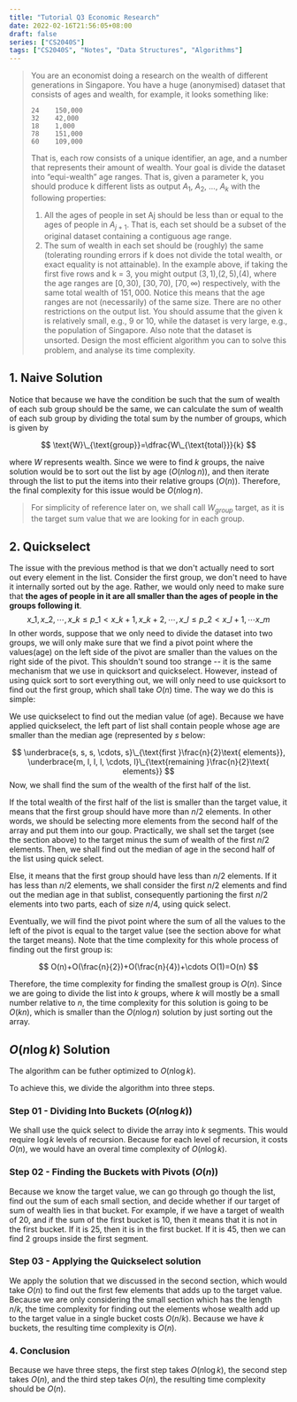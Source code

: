```yaml
---
title: "Tutorial Q3 Economic Research"
date: 2022-02-16T21:56:05+08:00
draft: false
series: ["CS2040S"]
tags: ["CS2040S", "Notes", "Data Structures", "Algorithms"]
---
```


> You are an economist doing a research on the wealth of different generations in Singapore. You have a huge (anonymised) dataset that consists of ages and wealth, for example, it looks something like:
> ```
> 24    150,000
> 32    42,000
> 18    1,000
> 78    151,000
> 60    109,000
> ```
> That is, each row consists of a unique identifier, an age, and a number that represents their amount of wealth.
> Your goal is divide the dataset into “equi-wealth” age ranges. That is, given a parameter k, you should produce k different lists as output $A_1$, $A_2$, ..., $A_k$ with the following properties:
> 1. All the ages of people in set Aj should be less than or equal to the ages of people in $A_{j+1}$. That is, each set should be a subset of the original dataset containing a contiguous age range.
> 2. The sum of wealth in each set should be (roughly) the same (tolerating rounding errors if k does not divide the total wealth, or exact equality is not attainable).
> In the example above, if taking the first five rows and k = 3, you might output $(3,1)$,$(2,5)$,$(4),$ where the age ranges are $[0, 30)$, $[30, 70)$, $[70, ∞)$ respectively, with the same total wealth of $151, 000$. Notice this means that the age ranges are not (necessarily) of the same size. There are no other restrictions on the output list. You should assume that the given k is relatively small, e.g., $9$ or $10$, while the dataset is very large, e.g., the population of Singapore. Also note that the dataset is unsorted.
> Design the most eﬀicient algorithm you can to solve this problem, and analyse its time complexity.

## 1. Naive Solution

Notice that because we have the condition be such that the sum of wealth of each sub group should be the same, we can calculate the sum of wealth of each sub group by dividing the total sum by the number of groups, which is given by 

$$
\text{W}\_{\text{group}}=\dfrac{W\_{\text{total}}}{k}
$$

where $W$ represents wealth. Since we were to find $k$ groups, the naive solution would be to sort out the list by age ($O(n\log n)$), and then iterate through the list to put the items into their relative groups ($O(n)$). Therefore, the final complexity for this issue would be $O(n\log n)$. 

> For simplicity of reference later on, we shall call $W_{group}$ target, as it is the target sum value that we are looking for in each group.

## 2. Quickselect

The issue with the previous method is that we don't actually need to sort out every element in the list. Consider the first group, we don't need to have it internally sorted out by the age. Rather, we would only need to make sure that **the ages of people in it are all smaller than the ages of people in the groups following it**.
$$
x\_1, x\_2, \cdots, x\_{k} \leq p\_1 < x\_{k+1}, x\_{k+2}, \cdots,x\_{l} \leq p\_{2} < x\_{l+1}, \cdots x\_{m}
$$
In other words, suppose that we only need to divide the dataset into two groups, we will only make sure that we find a pivot point where the values(age) on the left side of the pivot are smaller than the values on the right side of the pivot. This shouldn't sound too strange -- it is the same mechanism that we use in quicksort and quickselect. However, instead of using quick sort to sort everything out, we will only need to use quicksort to find out the first group, which shall take $O(n)$ time. The way we do this is simple:

We use quickselect to find out the median value (of age). Because we have applied quickselect, the left part of list shall contain people whose age are smaller than the median age (represented by $s$ below:

$$
\underbrace{s, s, s, \cdots, s}\_{\text{first }\frac{n}{2}\text{ elements}}, \underbrace{m, l, l, l, \cdots, l}\_{\text{remaining }\frac{n}{2}\text{ elements}}
$$
Now, we shall find the sum of the wealth of the first half of the list. 

If the total wealth of the first half of the list is smaller than the target value, it means that the first group should have more than $n/2$ elements. In other words, we should be selecting more elements from the second half of the array and put them into our goup. Practically, we shall set the target (see the section above) to the target minus the sum of wealth of the first $n/2$ elements. Then, we shall find out the median of age in the second half of the list using quick select.

Else, it means that the first group should have less than $n/2$ elements. If it has less than $n/2$ elements, we shall consider the first $n/2$ elements and find out the median age in that sublist, consequently partioning the first $n/2$ elements into two parts, each of size $n/4$, using quick select.

Eventually, we will find the pivot point where the sum of all the values to the left of the pivot is equal to the target value (see the section above for what the target means). Note that the time complexity for this whole process of finding out the first group is:

$$
O(n)+O(\frac{n}{2})+O(\frac{n}{4})+\cdots O(1)=O(n)
$$

Therefore, the time complexity for finding the smallest group is $O(n)$. Since we are going to divide the list into $k$ groups, where $k$ will mostly be a small number relative to $n$, the time complexity for this solution is going to be $O(kn)$, which is smaller than the $O(n\log n)$ solution by just sorting out the array. 

## $O(n\log k)$ Solution

The algorithm can be futher optimized to $O(n\log k)$.  

To achieve this, we divide the algorithm into three steps.

### Step 01 - Dividing Into Buckets ($O(n\log k)$)

We shall use the quick select to divide the array into $k$ segments. This would require $\log k$ levels of recursion. Because for each level of recursion, it costs $O(n)$, we would have an overal time complexity of $O(n\log k)$.

### Step 02 - Finding the Buckets with Pivots ($O(n)$)

Because we know the target value, we can go through go though the list, find out the sum of each small section, and decide whether if our target of sum of wealth lies in that bucket. For example, if we have a target of wealth of 20, and if the sum of the first bucket is 10, then it means that it is not in the first bucket. If it is 25, then it is in the first bucket. If it is 45, then we can find 2 groups inside the first segment. 

### Step 03 - Applying the Quickselect solution

We apply the solution that we discussed in the second section, which would take $O(n)$ to find out the first few elements that adds up to the target value. Because we are only considering the small section which has the length $n/k$, the time complexity for finding out the elements whose wealth add up to the target value in a single bucket costs $O(n/k)$. Because we have $k$ buckets, the resulting time complexity is $O(n)$.

### 4. Conclusion

Because we have three steps, the first step takes $O(n\log k)$, the second step takes $O(n)$, and the third step takes $O(n)$, the resulting time complexity should be $O(n)$.
